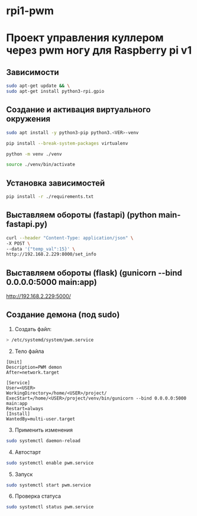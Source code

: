 # rpi1-pwm

# Проект управления куллером через pwm ногу для Raspberry pi v1

## Зависимости

``` bash
sudo apt-get update && \
sudo apt-get install python3-rpi.gpio
```

## Создание и активация виртуального окружения

``` bash
sudo apt install -y python3-pip python3.<VER>-venv
```

``` bash
pip install --break-system-packages virtualenv
```

``` bash
python -m venv ./venv
```

``` bash
source ./venv/bin/activate
```

## Установка зависимостей

``` bash
pip install -r ./requirements.txt
```

## Выставляем обороты (fastapi) (python main-fastapi.py)

``` bash
curl --header "Content-Type: application/json" \
-X POST \
--data '{"temp_val":15}' \
http://192.168.2.229:8000/set_info
```

## Выставляем обороты (flask) (gunicorn --bind 0.0.0.0:5000 main:app)

http://192.168.2.229:5000/

## Создание демона (под sudo)

1. Создать файл:

``` bash
> /etc/systemd/system/pwm.service
```

2. Тело файла

``` code
[Unit]
Description=PWM demon
After=network.target

[Service]
User=<USER>
WorkingDirectory=/home/<USER>/project/
ExecStart=/home/<USER>/project/venv/bin/gunicorn --bind 0.0.0.0:5000 main:app
Restart=always
[Install]
WantedBy=multi-user.target
```

3. Применить изменения

``` bash
sudo systemctl daemon-reload
```

4. Автостарт

``` bash
sudo systemctl enable pwm.service
```

5. Запуск

``` bash
sudo systemctl start pwm.service
```

6. Проверка статуса

``` bash
sudo systemctl status pwm.service
```